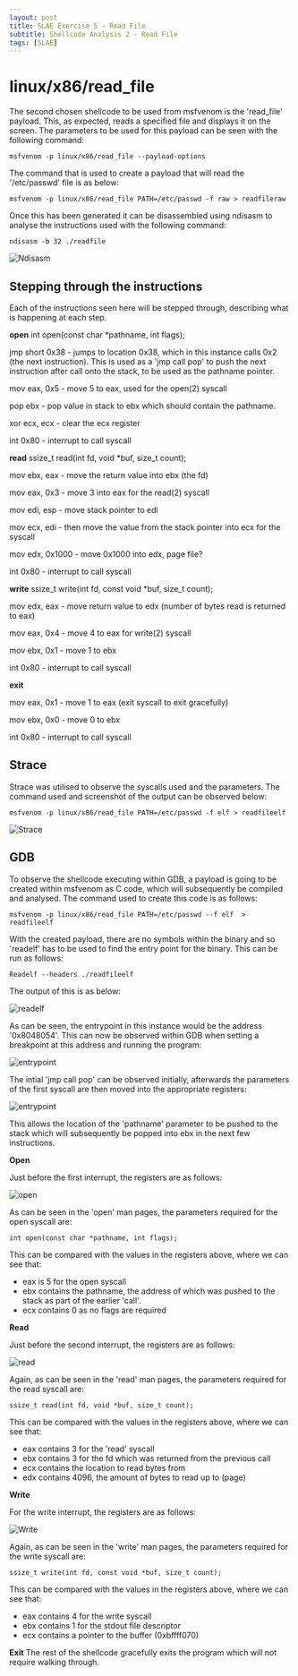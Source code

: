 ```yaml
---
layout: post
title: SLAE Exercise 5 - Read File
subtitle: Shellcode Analysis 2 - Read File
tags: [SLAE]
---
```


linux/x86/read_file
======

The second chosen shellcode to be used from msfvenom is the 'read_file' payload. This, as expected, reads a specified file and displays it on the screen. The parameters to be used for this payload can be seen with the following command:

	msfvenom -p linux/x86/read_file --payload-options
	
The command that is used to create a payload that will read the '/etc/passwd' file is as below:

	msfvenom -p linux/x86/read_file PATH=/etc/passwd -f raw > readfileraw

Once this has been generated it can be disassembled using ndisasm to analyse the instructions used with the following command:

	ndisasm -b 32 ./readfile

![Ndisasm](https://raw.githubusercontent.com/14Deep/14deep.github.io/master/_posts/Images/EX5/part2/Ndisasm.png)

Stepping through the instructions
------

Each of the instructions seen here will be stepped through, describing what is happening at each step. 



**open**  int open(const char *pathname, int flags);

jmp short 0x38 - jumps to location 0x38, which in this instance calls 0x2 (the next instruction). This is used as a 'jmp call pop' to push the next instruction after call onto the stack, to be used as the pathname pointer.

mov eax, 0x5 - move 5 to eax, used for the open(2) syscall

pop ebx - pop value in stack to ebx which should contain the pathname. 

xor ecx, ecx - clear the ecx register 

int 0x80 - interrupt to call syscall



**read**  ssize_t read(int fd, void *buf, size_t count);

mov ebx, eax - move the return value into ebx (the fd)

mov eax, 0x3 - move 3 into eax for the read(2) syscall

mov edi, esp - move stack pointer to edi

mov ecx, edi - then move the value from the stack pointer into ecx for the syscall

mov edx, 0x1000 - move 0x1000 into edx, page file? 

int 0x80 - interrupt to call syscall


 
**write**  ssize_t write(int fd, const void *buf, size_t count);

mov edx, eax - move return value to edx (number of bytes read is returned to eax)

mov eax, 0x4 - move 4 to eax for write(2) syscall

mov ebx, 0x1 - move 1 to ebx

int 0x80 - interrupt to call syscall



**exit**

mov eax, 0x1 - move 1 to eax (exit syscall to exit gracefully)

mov ebx, 0x0 - move 0 to ebx

int 0x80 - interrupt to call syscall




Strace
------

Strace was utilised to observe the syscalls used and the parameters. The command used and screenshot of the output can be observed below:

	msfvenom -p linux/x86/read_file PATH=/etc/passwd -f elf > readfileelf

![Strace](https://raw.githubusercontent.com/14Deep/14deep.github.io/master/_posts/Images/EX5/part2/strace.png)


GDB
------

To observe the shellcode executing within GDB, a payload is going to be created within msfvenom as C code, which will subsequently be compiled and analysed. The command used to create this code is as follows:

	msfvenom -p linux/x86/read_file PATH=/etc/passwd --f elf  > readfileelf

With the created payload, there are no symbols within the binary and so 'readelf' has to be used to find the entry point for the binary. This can be run as follows:

	Readelf --headers ./readfileelf

The output of this is as below:

![readelf](https://raw.githubusercontent.com/14Deep/14deep.github.io/master/_posts/Images/EX5/part2/readelf.png)

As can be seen, the entrypoint in this instance would be the address '0x8048054'. This can now be observed within GDB when setting a breakpoint at this address and running the program:

![entrypoint](https://raw.githubusercontent.com/14Deep/14deep.github.io/master/_posts/Images/EX5/part2/entrypoint.png)

The intial 'jmp call pop' can be observed initially, afterwards the parameters of the first syscall are then moved into the appropriate registers:

![entrypoint](https://raw.githubusercontent.com/14Deep/14deep.github.io/master/_posts/Images/EX5/part2/jmpcallpop.png)

This allows the location of the 'pathname' parameter to be pushed to the stack which will subsequently be popped into ebx in the next few instructions. 


**Open**

Just before the first interrupt, the registers are as follows:

![open](https://raw.githubusercontent.com/14Deep/14deep.github.io/master/_posts/Images/EX5/part2/openregisters.png)

As can be seen in the 'open' man pages, the parameters required for the open syscall are:

	int open(const char *pathname, int flags);

This can be compared with the values in the registers above, where we can see that:

- eax is 5 for the open syscall
- ebx contains the pathname, the address of which was pushed to the stack as part of the earlier 'call'.
- ecx contains 0 as no flags are required


**Read**

Just before the second interrupt, the registers are as follows:

![read](https://raw.githubusercontent.com/14Deep/14deep.github.io/master/_posts/Images/EX5/part2/readregisters.png)

Again, as can be seen in the 'read' man pages, the parameters required for the read syscall are:

	ssize_t read(int fd, void *buf, size_t count);

This can be compared with the values in the registers above, where we can see that:

- eax contains 3 for the 'read' syscall
- ebx contains 3 for the fd which was returned from the previous call
- ecx contains the location to read bytes from 
- edx contains 4096, the amount of bytes to read up to (page)
	
**Write**

For the write interrupt, the registers are as follows:

![Write](https://raw.githubusercontent.com/14Deep/14deep.github.io/master/_posts/Images/EX5/part2/writeregisters.png)

Again, as can be seen in the 'write' man pages, the parameters required for the write syscall are:

	ssize_t write(int fd, const void *buf, size_t count);
	
This can be compared with the values in the registers above, where we can see that:

- eax contains 4 for the write syscall
- ebx contains 1 for the stdout file descriptor 
- ecx contains a pointer to the buffer (0xbffff070)


**Exit**
The rest of the shellcode gracefully exits the program which will not require walking through. 









